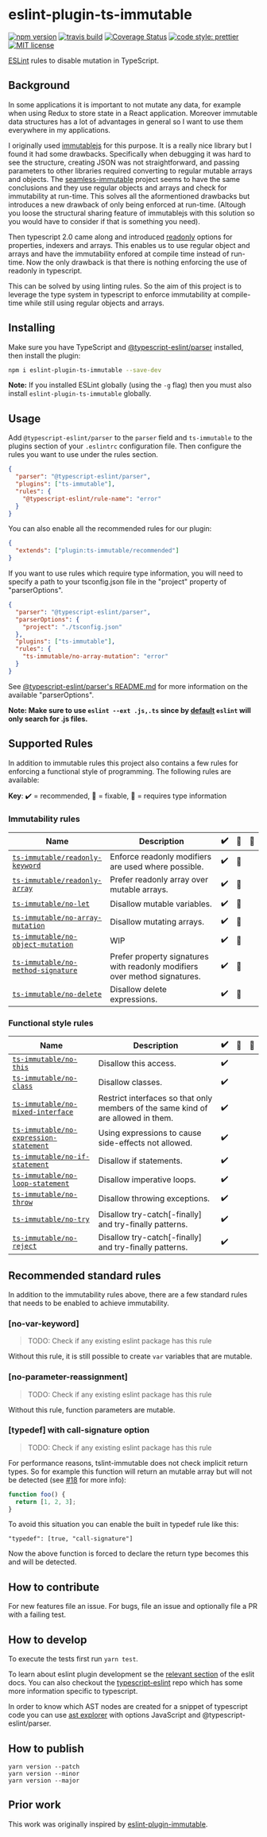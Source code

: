 # eslint-plugin-ts-immutable

[![npm version][version-image]][version-url]
[![travis build][travis-image]][travis-url]
[![Coverage Status][codecov-image]][codecov-url]
[![code style: prettier][prettier-image]][prettier-url]
[![MIT license][license-image]][license-url]

[ESLint](https://eslint.org/) rules to disable mutation in TypeScript.

## Background

In some applications it is important to not mutate any data, for example when using Redux to store state in a React application. Moreover immutable data structures has a lot of advantages in general so I want to use them everywhere in my applications.

I originally used [immutablejs](https://github.com/facebook/immutable-js/) for this purpose. It is a really nice library but I found it had some drawbacks. Specifically when debugging it was hard to see the structure, creating JSON was not straightforward, and passing parameters to other libraries required converting to regular mutable arrays and objects. The [seamless-immutable](https://github.com/rtfeldman/seamless-immutable) project seems to have the same conclusions and they use regular objects and arrays and check for immutability at run-time. This solves all the aformentioned drawbacks but introduces a new drawback of only being enforced at run-time. (Altough you loose the structural sharing feature of immutablejs with this solution so you would have to consider if that is something you need).

Then typescript 2.0 came along and introduced [readonly](https://github.com/Microsoft/TypeScript/wiki/What's-new-in-TypeScript#read-only-properties-and-index-signatures) options for properties, indexers and arrays. This enables us to use regular object and arrays and have the immutability enfored at compile time instead of run-time. Now the only drawback is that there is nothing enforcing the use of readonly in typescript.

This can be solved by using linting rules. So the aim of this project is to leverage the type system in typescript to enforce immutability at compile-time while still using regular objects and arrays.

## Installing

Make sure you have TypeScript and [@typescript-eslint/parser](https://www.npmjs.com/package/@typescript-eslint/parser) installed, then install the plugin:

```sh
npm i eslint-plugin-ts-immutable --save-dev
```

**Note:** If you installed ESLint globally (using the `-g` flag) then you must also install `eslint-plugin-ts-immutable` globally.

## Usage

Add `@typescript-eslint/parser` to the `parser` field and `ts-immutable` to the plugins section of your `.eslintrc` configuration file. Then configure the rules you want to use under the rules section.

```json
{
  "parser": "@typescript-eslint/parser",
  "plugins": ["ts-immutable"],
  "rules": {
    "@typescript-eslint/rule-name": "error"
  }
}
```

You can also enable all the recommended rules for our plugin:

```json
{
  "extends": ["plugin:ts-immutable/recommended"]
}
```

If you want to use rules which require type information, you will need to specify a path to your tsconfig.json file in the "project" property of "parserOptions".

```json
{
  "parser": "@typescript-eslint/parser",
  "parserOptions": {
    "project": "./tsconfig.json"
  },
  "plugins": ["ts-immutable"],
  "rules": {
    "ts-immutable/no-array-mutation": "error"
  }
}
```

See [@typescript-eslint/parser's README.md](../parser/README.md) for more information on the available "parserOptions".

**Note: Make sure to use `eslint --ext .js,.ts` since by [default](https://eslint.org/docs/user-guide/command-line-interface#--ext) `eslint` will only search for .js files.**

## Supported Rules

In addition to immutable rules this project also contains a few rules for enforcing a functional style of programming. The following rules are available:

**Key**: :heavy_check_mark: = recommended, :wrench: = fixable, :thought_balloon: = requires type information

### Immutability rules

| Name                                                                      | Description                                                                | :heavy_check_mark: | :wrench: | :thought_balloon: |
| ------------------------------------------------------------------------- | -------------------------------------------------------------------------- | ------------------ | -------- | ----------------- |
| [`ts-immutable/readonly-keyword`](./docs/rules/readonly-keyword.md)       | Enforce readonly modifiers are used where possible.                        | :heavy_check_mark: | :wrench: |                   |
| [`ts-immutable/readonly-array`](./docs/rules/readonly-array.md)           | Prefer readonly array over mutable arrays.                                 | :heavy_check_mark: | :wrench: |                   |
| [`ts-immutable/no-let`](./docs/rules/no-let.md)                           | Disallow mutable variables.                                                | :heavy_check_mark: | :wrench: |                   |
| [`ts-immutable/no-array-mutation`](./docs/rules/no-array-mutation.md)     | Disallow mutating arrays.                                                  | :heavy_check_mark: | :wrench: |                   |
| [`ts-immutable/no-object-mutation`](./docs/rules/no-object-mutation.md)   | WIP                                                                        | :heavy_check_mark: | :wrench: |                   |
| [`ts-immutable/no-method-signature`](./docs/rules/no-method-signature.md) | Prefer property signatures with readonly modifiers over method signatures. | :heavy_check_mark: | :wrench: |                   |
| [`ts-immutable/no-delete`](./docs/rules/no-delete.md)                     | Disallow delete expressions.                                               | :heavy_check_mark: | :wrench: |                   |

### Functional style rules

| Name                                                                              | Description                                                                       | :heavy_check_mark: | :wrench: | :thought_balloon: |
| --------------------------------------------------------------------------------- | --------------------------------------------------------------------------------- | ------------------ | -------- | ----------------- |
| [`ts-immutable/no-this`](./docs/rules/no-this.md)                                 | Disallow this access.                                                             | :heavy_check_mark: |          |                   |
| [`ts-immutable/no-class`](./docs/rules/no-class.md)                               | Disallow classes.                                                                 | :heavy_check_mark: |          |                   |
| [`ts-immutable/no-mixed-interface`](./docs/rules/no-mixed-interface.md)           | Restrict interfaces so that only members of the same kind of are allowed in them. | :heavy_check_mark: |          |                   |
| [`ts-immutable/no-expression-statement`](./docs/rules/no-expression-statement.md) | Using expressions to cause side-effects not allowed.                              | :heavy_check_mark: |          |                   |
| [`ts-immutable/no-if-statement`](./docs/rules/no-if-statement.md)                 | Disallow if statements.                                                           | :heavy_check_mark: |          |                   |
| [`ts-immutable/no-loop-statement`](./docs/rules/no-loop-statement.md)             | Disallow imperative loops.                                                        | :heavy_check_mark: |          |                   |
| [`ts-immutable/no-throw`](./docs/rules/no-throw.md)                               | Disallow throwing exceptions.                                                     | :heavy_check_mark: |          |                   |
| [`ts-immutable/no-try`](./docs/rules/no-try.md)                                   | Disallow try-catch[-finally] and try-finally patterns.                            | :heavy_check_mark: |          |                   |
| [`ts-immutable/no-reject`](./docs/rules/no-reject.md)                             | Disallow try-catch[-finally] and try-finally patterns.                            | :heavy_check_mark: |          |                   |

## Recommended standard rules

In addition to the immutability rules above, there are a few standard rules that needs to be enabled to achieve immutability.

### [no-var-keyword]

> TODO: Check if any existing eslint package has this rule

Without this rule, it is still possible to create `var` variables that are mutable.

### [no-parameter-reassignment]

> TODO: Check if any existing eslint package has this rule

Without this rule, function parameters are mutable.

### [typedef] with call-signature option

> TODO: Check if any existing eslint package has this rule

For performance reasons, tslint-immutable does not check implicit return types. So for example this function will return an mutable array but will not be detected (see [#18](https://github.com/jonaskello/tslint-immutable/issues/18) for more info):

```javascript
function foo() {
  return [1, 2, 3];
}
```

To avoid this situation you can enable the built in typedef rule like this:

`"typedef": [true, "call-signature"]`

Now the above function is forced to declare the return type becomes this and will be detected.

## How to contribute

For new features file an issue. For bugs, file an issue and optionally file a PR with a failing test.

## How to develop

To execute the tests first run `yarn test`.

To learn about eslint plugin development se the [relevant section](https://eslint.org/docs/developer-guide/working-with-plugins) of the eslit docs. You can also checkout the [typescript-eslint](https://github.com/typescript-eslint/typescript-eslint) repo which has some more information specific to typescript.

In order to know which AST nodes are created for a snippet of typescript code you can use [ast explorer](https://astexplorer.net/) with options JavaScript and @typescript-eslint/parser.

## How to publish

```
yarn version --patch
yarn version --minor
yarn version --major
```

## Prior work

This work was originally inspired by [eslint-plugin-immutable](https://github.com/jhusain/eslint-plugin-immutable).

[version-image]: https://img.shields.io/npm/v/eslint-plugin-ts-immutable.svg?style=flat
[version-url]: https://www.npmjs.com/packageeslint-plugin-ts-immutable
[travis-image]: https://travis-ci.com/jonaskello/eslint-plugin-ts-immutable.svg?branch=master&style=flat
[travis-url]: https://travis-ci.com/jonaskello/eslint-plugin-ts-immutable
[codecov-image]: https://codecov.io/gh/jonaskello/eslint-plugin-ts-immutable/branch/master/graph/badge.svg
[codecov-url]: https://codecov.io/gh/jonaskello/eslint-plugin-ts-immutable
[license-image]: https://img.shields.io/github/license/jonaskello/eslint-plugin-ts-immutable.svg?style=flat
[license-url]: https://opensource.org/licenses/MIT
[prettier-image]: https://img.shields.io/badge/code_style-prettier-ff69b4.svg?style=flat
[prettier-url]: https://github.com/prettier/prettier
[type-info-badge]: https://img.shields.io/badge/type_info-required-d51313.svg?style=flat
[type-info-url]: https://palantir.github.io/tslint/usage/type-checking
